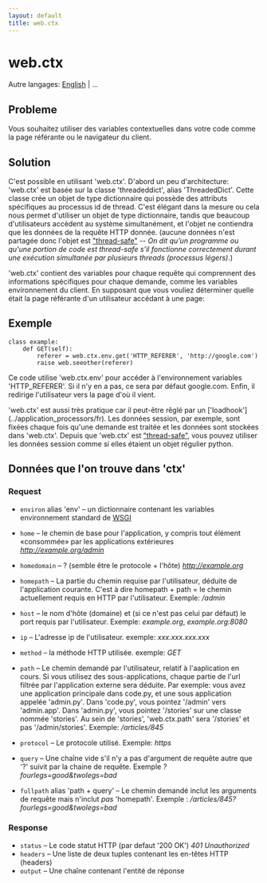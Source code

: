 ```yaml
---
layout: default
title: web.ctx
---
```


# web.ctx

Autre langages: [English](/../ctx) | ...

## Probleme

Vous souhaitez utiliser des variables contextuelles dans votre code comme la page référante ou le navigateur du client.

## Solution

C'est possible en utilisant 'web.ctx'. D'abord un peu d'architecture: 'web.ctx' est basée sur la classe 'threadeddict', alias 'ThreadedDict'. Cette classe crée un objet de type dictionnaire qui possède des attributs spécifiques au processus id de thread. C'est élégant dans la mesure ou cela nous permet d'utiliser un objet de type dictionnaire, tandis que beaucoup d'utilisateurs accèdent au système simultanément, et l'objet ne contiendra que les données de la requête HTTP donnée. (aucune données n'est partagée donc l'objet est ["thread-safe"](http://fr.wikipedia.org/wiki/Threadsafe) -- _On dit qu’un programme ou qu'une portion de code est thread-safe s’il fonctionne correctement durant une exécution simultanée par plusieurs threads (processus légers)_.)

'web.ctx' contient des variables pour chaque requête qui comprennent des informations spécifiques pour chaque demande, comme les variables environnement du client. En supposant que vous vouliez déterminer quelle était la page référante d'un utilisateur accédant à une page:

## Exemple

    class example:
        def GET(self):
            referer = web.ctx.env.get('HTTP_REFERER', 'http://google.com')
            raise web.seeother(referer)

Ce code utilise 'web.ctx.env' pour accéder à l'environnement variables 'HTTP_REFERER'. Si il n'y en a pas, ce sera par défaut google.com. Enfin, il redirige l'utilisateur vers la page d'où il vient.

'web.ctx' est aussi très pratique car il peut-être rêglé par un ['loadhook'] (../application_processors/fr). Les données session, par exemple, sont fixées chaque fois qu'une demande est traitée et les données sont stockées dans 'web.ctx'. Depuis que 'web.ctx' est ["thread-safe"](http://fr.wikipedia.org/wiki/Threadsafe), vous pouvez utiliser les données session comme si elles étaient un objet régulier python.

## Données que l'on trouve dans 'ctx'

### Request ###

* `environ` alias 'env' &ndash; un dictionnaire contenant les variables environnement standard de [WSGI](http://www.python.org/dev/peps/pep-0333/#environ-variables)
* `home` &ndash; le chemin de base pour l'application, y compris tout élément «consommée» par les applications extérieures *http://example.org/admin*
* `homedomain` &ndash; ? (semble être le protocole + l'hôte) *http://example.org*
* `homepath` &ndash; La partie du chemin requise par l'utilisateur, déduite de l'application courante. C'est à dire homepath + path = le chemin actuellement requis en HTTP par l'utilisateur. Exemple: */admin*

* `host` &ndash; le nom d'hôte (domaine) et (si ce n'est pas celui par défaut) le port requis par l'utilisateur. Exemple: *example.org*, *example.org:8080*
* `ip` &ndash; L'adresse ip de l'utilisateur. exemple: *xxx.xxx.xxx.xxx*
* `method` &ndash; la méthode HTTP utilisée. exemple: *GET*
* `path` &ndash; Le chemin demandé par l'utilisateur, relatif à l'aaplication en cours. Si vous utilisez des sous-applications, chaque partie de l'url filtrée par l'application externe sera déduite. Par exemple: vous avez une application principale dans code.py, et une sous application appelée 'admin.py'. Dans 'code.py', vous pointez '/admin' vers 'admin.app'. Dans 'admin.py', vous pointez '/stories' sur une classe nommée 'stories'. Au sein de 'stories', 'web.ctx.path' sera '/stories' et pas '/admin/stories'. Exemple: */articles/845*
* `protocol` &ndash; Le protocole utilisé. Exemple:  *https*
* `query` &ndash; Une chaîne vide s'il n'y a pas d'argument de requête autre que '?' suivit par la chaine de requête. Exemple *?fourlegs=good&twolegs=bad*
* `fullpath` alias 'path + query' &ndash; Le chemin demandé inclut les arguments de requête mais n'inclut *pas* 'homepath'. Exemple : */articles/845?fourlegs=good&twolegs=bad*

### Response ###

* `status` &ndash; Le code statut HTTP (par defaut '200 OK') *401 Unauthorized*
* `headers` &ndash; Une liste de deux tuples contenant les en-têtes HTTP (headers)
* `output` &ndash; Une chaîne contenant l'entité de réponse
